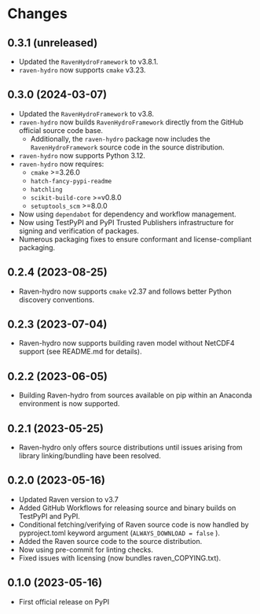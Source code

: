 # Changes

## 0.3.1 (unreleased)

* Updated the `RavenHydroFramework` to v3.8.1.
* `raven-hydro` now supports `cmake` v3.23.

## 0.3.0 (2024-03-07)

* Updated the `RavenHydroFramework` to v3.8.
* `raven-hydro` now builds `RavenHydroFramework` directly from the GitHub official source code base.
    * Additionally, the `raven-hydro` package now includes the `RavenHydroFramework` source code in the source distribution.
* `raven-hydro` now supports Python 3.12.
* `raven-hydro` now requires:
    * `cmake` >=3.26.0
    * `hatch-fancy-pypi-readme`
    * `hatchling`
    * `scikit-build-core` >=v0.8.0
    * `setuptools_scm` >=8.0.0
* Now using `dependabot` for dependency and workflow management.
* Now using TestPyPI and PyPI Trusted Publishers infrastructure for signing and verification of packages.
* Numerous packaging fixes to ensure conformant and license-compliant packaging.

## 0.2.4 (2023-08-25)

* Raven-hydro now supports `cmake` v2.37 and follows better Python discovery conventions.

## 0.2.3 (2023-07-04)

* Raven-hydro now supports building raven model without NetCDF4 support (see README.md for details).

## 0.2.2 (2023-06-05)

* Building Raven-hydro from sources available on pip within an Anaconda environment is now supported.

## 0.2.1 (2023-05-25)

* Raven-hydro only offers source distributions until issues arising from library linking/bundling have been resolved.

## 0.2.0 (2023-05-16)

* Updated Raven version to v3.7
* Added GitHub Workflows for releasing source and binary builds on TestPyPI and PyPI.
* Conditional fetching/verifying of Raven source code is now handled by pyproject.toml keyword argument (`ALWAYS_DOWNLOAD = false` ).
* Added the Raven source code to the source distribution.
* Now using pre-commit for linting checks.
* Fixed issues with licensing (now bundles raven_COPYING.txt).

## 0.1.0 (2023-05-16)

* First official release on PyPI
